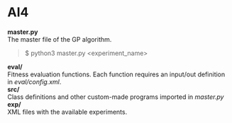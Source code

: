 # AI4

**master.py**  
The master file of the GP algorithm.
> $ python3 master.py <experiment_name>
 
**eval/**  
Fitness evaluation functions. Each function requires an input/out definition in *eval/config.xml*.     
**src/**  
Class definitions and other custom-made programs imported in *master.py*  
**exp/**  
XML files with the available experiments.